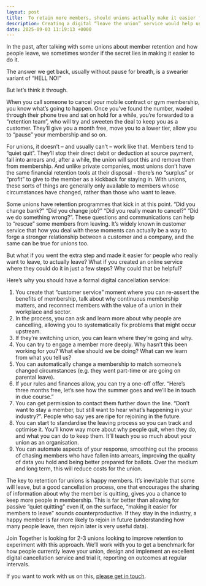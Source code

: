 ```yaml
---
layout: post
title:  To retain more members, should unions actually make it easier for people to leave?
description: Creating a digital “leave the union” service would help unions get better data and keep more members
date: 2025-09-03 11:19:13 +0000
---
```


In the past, after talking with some unions about member retention and how
people leave, we sometimes wonder if the secret lies in making it easier to do
it.

The answer we get back, usually without pause for breath, is a swearier variant
of “HELL NO!”

But let’s think it through.

When you call someone to cancel your mobile contract or gym membership, you know
what’s going to happen. Once you’ve found the number, waded through their phone
tree and sat on hold for a while, you’re forwarded to a “retention team”, who
will try and sweeten the deal to keep you as a customer. They’ll give you a
month free, move you to a lower tier, allow you to “pause” your membership and
so on.

For unions, it doesn’t – and usually can’t – work like that. Members tend to
“quiet quit”. They’ll stop their direct debit or deduction at source payment,
fall into arrears and, after a while, the union will spot this and remove them
from membership. And unlike private companies, most unions don’t have the same
financial retention tools at their disposal - there’s no “surplus” or “profit”
to give to the member as a kickback for staying in. With unions, these sorts of
things are generally only available to members whose circumstances have changed,
rather than those who want to leave.

Some unions have retention programmes that kick in at this point. “Did you
change bank?” “Did you change job?” “Did you really mean to cancel?” “Did we do
something wrong?”. These questions and communications can help to “rescue” some
members from leaving. It’s widely known in customer service that how you deal
with these moments can actually be a way to forge a stronger relationship
between a customer and a company, and the same can be true for unions too.

But what if you went the extra step and made it easier for people who really
want to leave, to actually leave? What if you created an online service where
they could do it in just a few steps? Why could that be helpful?

Here’s why you should have a formal digital cancellation service:

1. You create that “customer service” moment where you can re-assert the benefits of membership, talk about why 
   continuous membership matters, and reconnect members with the value of a union in their workplace and sector.
2. In the process, you can ask and learn more about why people are cancelling, allowing you to systematically fix 
   problems that might occur upstream.
3. If they’re switching union, you can learn where they’re going and why. 
4. You can try to engage a member more deeply. Why hasn’t this been working for you? What else should we be doing? What 
   can we learn from what you tell us?
5. You can automatically change a membership to match someone’s changed circumstances (e.g. they went part-time or are 
   going on parental leave).
6. If your rules and finances allow, you can try a one-off offer. “Here’s three months free, let’s see how the summer 
   goes and we’ll be in touch in due course.”
7. You can get permission to contact them further down the line. “Don’t want to stay a member, but still want to hear 
   what’s happening in your industry?”. People who say yes are ripe for rejoining in the future.
8. You can start to standardise the leaving process so you can track and optimise it. You’ll know way more about why 
   people quit, when they do, and what you can do to keep them. It’ll teach you so much about your union as an organisation.
9. You can automate aspects of your response, smoothing out the process of chasing members who have fallen into arrears,
   improving the quality of data you hold and being better prepared for ballots. Over the medium and long term, this 
   will reduce costs for the union.

The key to retention for unions is happy members. It’s inevitable that some will
leave, but a good cancellation process, one that encourages the sharing of
information about why the member is quitting, gives you a chance to keep more
people in membership. This is far better than allowing for passive “quiet
quitting” even if, on the surface, “making it easier for members to leave”
sounds counterproductive. If they stay in the industry, a happy member is far
more likely to rejoin in future (understanding how many people leave, then
rejoin later is very useful data).

Join Together is looking for 2-3 unions looking to improve retention to
experiment with this approach. We’ll work with you to get a benchmark for how
people currently leave your union, design and implement an excellent digital
cancellation service and trial it, reporting on outcomes at regular intervals.

If you want to work with us on this, [please get in
touch](mailto:hello@jointogether.online).
